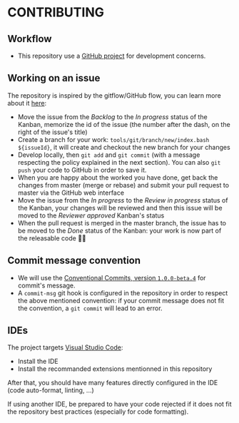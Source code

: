 # CONTRIBUTING

## Workflow

- This repository use a [GitHub project](https://github.com/GDGToulouse/devfest-embedded-devices-monorepo/projects/1) for development concerns.

## Working on an issue

The repository is inspired by the gitflow/GitHub flow, you can learn more about it [here](https://nvie.com/posts/a-successful-git-branching-model/):

- Move the issue from the _Backlog_ to the _In progress_ status of the Kanban, memorize the id of the issue (the number after the dash, on the right of the issue's title)
- Create a branch for your work: `tools/git/branch/new/index.bash ${issueId}`, it will create and checkout the new branch for your changes
- Develop locally, then `git add` and `git commit` (with a message respecting the policy explained in the next section). You can also `git push` your code to GitHub in order to save it.
- When you are happy about the worked you have done, get back the changes from master (merge or rebase) and submit your pull request to master via the GitHub web interface
- Move the issue from the _In progress_ to the _Review in progress_ status of the Kanban, your changes will be reviewed and then this issue will be moved to the _Reviewer approved_ Kanban's status
- When the pull request is merged in the master branch, the issue has to be moved to the _Done_ status of the Kanban: your work is now part of the releasable code 👏🎉

## Commit message convention

- We will use the [Conventional Commits, version `1.0.0-beta.4`](conventionalcommits.org/en/v1.0.0-beta.4/) for commit's message.
- A `commit-msg` git hook is configured in the repository in order to respect the above mentioned convention: if your commit message does not fit the convention, a `git commit` will lead to an error.

## IDEs

The project targets [Visual Studio Code](https://code.visualstudio.com/):

- Install the IDE
- Install the recommanded extensions mentionned in this repository

After that, you should have many features directly configured in the IDE (code auto-format, linting, ...)

If using another IDE, be prepared to have your code rejected if it does not fit the repository best practices (especially for code formatting).
